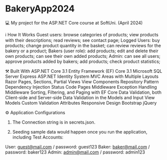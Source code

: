 # BakeryApp2024

💻 My project for the ASP.NET Core course at SoftUni. (April 2024)

ℹ️ How It Works
Guest users:
browse categories of products;
view products with their descriptions;
read reviews;
see contact page;
Logged Users:
buy products;
change product quantity in the basket;
can review reviews for the bakery or a product;
Bakers (user role):
add products;
edit and delete their own products;
can see their own added products;
Admin:
can see all users;
approve products added by bakers;
add products;
check product statistics;

⚒️ Built With
ASP.NET Core 3.1
Entity Framework (EF) Core 3.1
Microsoft SQL Server Express
ASP.NET Identity System
MVC Areas with Multiple Layouts
Razor Pages, Sections, Partial Views
View Components
Repository Pattern
Dependency Injection
Status Code Pages Middleware
Exception Handling Middleware
Sorting, Filtering, and Paging with EF Core
Data Validation, both Client-side and Server-side
Data Validation in the Models and Input View Models
Custom Validation Attributes
Responsive Design
Bootstrap
jQuery

⚙️ Application Configurations
1. The Connection string
is in secrets.json.

2. Seeding sample data
would happen once you run the application, including Test Accounts:

User: guest@mail.com / password: guest123
Baker: 
baker@mail.com / password: baker123
Admin: admin@mail.com / password: admin123